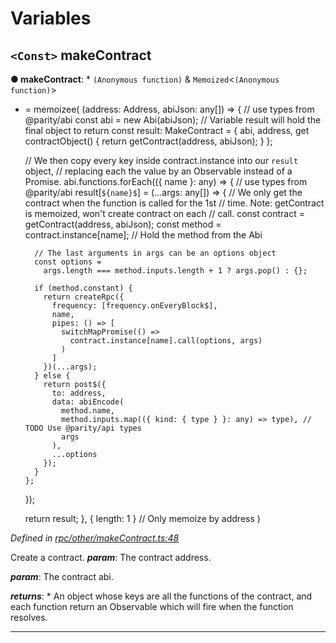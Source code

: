 

# Variables

<a id="makecontract"></a>

## `<Const>` makeContract

**● makeContract**: * `(Anonymous function)` & `Memoized`<`(Anonymous function)`>
* =  memoizee(
  (address: Address, abiJson: any[]) => {
    // use types from @parity/abi
    const abi = new Abi(abiJson);
    // Variable result will hold the final object to return
    const result: MakeContract = {
      abi,
      address,
      get contractObject() {
        return getContract(address, abiJson);
      }
    };

    // We then copy every key inside contract.instance into our `result` object,
    // replacing each the value by an Observable instead of a Promise.
    abi.functions.forEach(({ name }: any) => {
      // use types from @parity/abi
      result[`${name}$`] = (...args: any[]) => {
        // We only get the contract when the function is called for the 1st
        // time. Note: getContract is memoized, won't create contract on each
        // call.
        const contract = getContract(address, abiJson);
        const method = contract.instance[name]; // Hold the method from the Abi

        // The last arguments in args can be an options object
        const options =
          args.length === method.inputs.length + 1 ? args.pop() : {};

        if (method.constant) {
          return createRpc({
            frequency: [frequency.onEveryBlock$],
            name,
            pipes: () => [
              switchMapPromise(() =>
                contract.instance[name].call(options, args)
              )
            ]
          })(...args);
        } else {
          return post$({
            to: address,
            data: abiEncode(
              method.name,
              method.inputs.map(({ kind: { type } }: any) => type), // TODO Use @parity/api types
              args
            ),
            ...options
          });
        }
      };
    });

    return result;
  },
  { length: 1 } // Only memoize by address
)

*Defined in [rpc/other/makeContract.ts:48](https://github.com/paritytech/js-libs/blob/ea75324/packages/light.js/src/rpc/other/makeContract.ts#L48)*

Create a contract.
*__param__*: The contract address.

*__param__*: The contract abi.

*__returns__*: *   An object whose keys are all the functions of the contract, and each function return an Observable which will fire when the function resolves.

___

